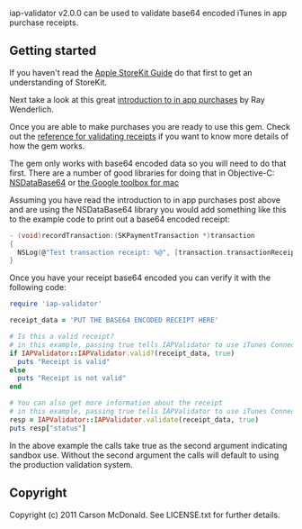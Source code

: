 iap-validator v2.0.0 can be used to validate base64 encoded iTunes in app purchase receipts.

## Getting started

If you haven't read the [Apple StoreKit Guide](http://developer.apple.com/library/mac/#documentation/NetworkingInternet/Conceptual/StoreKitGuide/Introduction/Introduction.html) do that first to get an understanding of StoreKit.

Next take a look at this great [introduction to in app purchases](http://www.raywenderlich.com/2797/introduction-to-in-app-purchases) by Ray Wenderlich.

Once you are able to make purchases you are ready to use this gem. Check out the [reference for validating receipts](http://developer.apple.com/library/ios/#documentation/NetworkingInternet/Conceptual/StoreKitGuide/VerifyingStoreReceipts/VerifyingStoreReceipts.html) if you want to know more details of how the gem works.

The gem only works with base64 encoded data so you will need to do that first. There are a number of good libraries for doing that in Objective-C: [NSDataBase64](https://github.com/reklis/NSDataBase64) or [the Google toolbox for mac](http://code.google.com/p/google-toolbox-for-mac/)

Assuming you have read the introduction to in app purchases post above and are using the NSDataBase64 library you would add something like this to the example code to print out a base64 encoded receipt:

``` C
- (void)recordTransaction:(SKPaymentTransaction *)transaction
{
  NSLog(@"Test transaction receipt: %@", [transaction.transactionReceipt base64EncodedString]);
}
```

Once you have your receipt base64 encoded you can verify it with the following code:

``` rb
require 'iap-validator'

receipt_data = 'PUT THE BASE64 ENCODED RECEIPT HERE'

# Is this a valid receipt?
# in this example, passing true tells IAPValidator to use iTunes Connect in production
if IAPValidator::IAPValidator.valid?(receipt_data, true)
  puts "Receipt is valid"
else
  puts "Receipt is not valid"
end

# You can also get more information about the receipt
# in this example, passing true tells IAPValidator to use iTunes Connect in production
resp = IAPValidator::IAPValidator.validate(receipt_data, true)
puts resp["status"]
```

In the above example the calls take true as the second argument indicating sandbox use. Without the second argument the calls will default to using the production validation system.

## Copyright

Copyright (c) 2011 Carson McDonald. See LICENSE.txt for further details.

